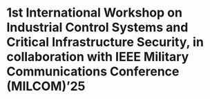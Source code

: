 # 1st International Workshop on Industrial Control Systems and Critical Infrastructure Security, in collaboration with IEEE Military Communications Conference (MILCOM)’25
